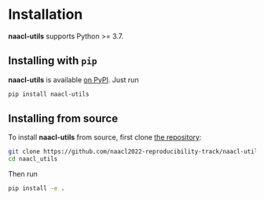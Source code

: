 Installation
============

**naacl-utils** supports Python >= 3.7.

## Installing with `pip`

**naacl-utils** is available [on PyPI](https://pypi.org/project/naacl_utils/). Just run

```bash
pip install naacl-utils
```

## Installing from source

To install **naacl-utils** from source, first clone [the repository](https://github.com/naacl2022-reproducibility-track/naacl-utils):

```bash
git clone https://github.com/naacl2022-reproducibility-track/naacl-utils.git
cd naacl_utils
```

Then run

```bash
pip install -e .
```
